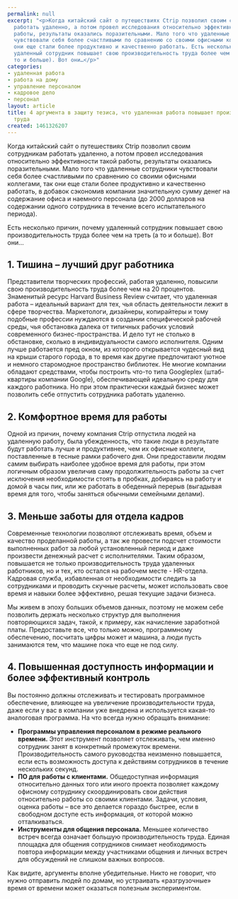 ```yaml
---
permalink: null
excerpt: "<p>Когда китайский сайт о путешествиях Ctriр позволил своим сотрудникам
  работать удаленно, а потом провел исследования относительно эффективности такой
  работы, результаты оказались поразительными. Мало того что удаленные сотрудники
  чувствовали себя более счастливыми по сравнению со своими офисными коллегами, так
  они еще стали более продуктивно и качественно работать. Есть несколько причин, почему
  удаленный сотрудник повышает свою производительность труда более чем на треть (а
  то и больше). Вот они…</p>"
categories:
- удаленная работа
- работа на дому
- управление персоналом
- кадровое дело
- персонал
layout: article
title: 4 аргумента в защиту тезиса, что удаленная работа повышает производительность
  труда
created: 1461326207
---
```

<p>Когда китайский сайт о путешествиях Ctriр позволил своим сотрудникам работать удаленно, а потом провел исследования относительно эффективности такой работы, результаты оказались поразительными. Мало того что удаленные сотрудники чувствовали себя более счастливыми по сравнению со своими офисными коллегами, так они еще стали более продуктивно и качественно работать, в добавок сэкономив компании значительную сумму денег на содержание офиса и наемного персонала (до 2000 долларов на содержании одного сотрудника в течение всего испытательного периода). </p>
<p>Есть несколько причин, почему удаленный сотрудник повышает свою производительность труда более чем на треть (а то и больше). Вот они…</p>
<h2>1. Тишина – лучший друг работника</h2>
<p>Представители творческих профессий, работая удаленно, повысили свою производительность труда более чем на 20 процентов. Знаменитый ресурс Harvard Business Review считает, что удаленная работа – идеальный вариант для тех, чья область деятельности лежит в сфере творчества. Маркетологи, дизайнеры, копирайтеры и тому подобные профессии нуждаются в создании специфической рабочей среды, чья обстановка далека от типичных рабочих условий современного бизнес-пространства. И дело тут не столько в обстановке, сколько в индивидуальности самого исполнителя. Одним лучше работается пред окном, из которого открывается чудесный вид на крыши старого города, в то время как другие предпочитают уютное и немного старомодное пространство библиотек. Не многие компании обладают средствами, чтобы построить что-то типа Googleplex (штаб-квартиры компании Google), обеспечивающей идеальную среду для каждого работника. Но при этом практически каждый бизнес может позволить себе отпустить сотрудника работать удаленно.</p>
<h2>2. Комфортное время для работы</h2>
<p>Одной из причин, почему компания Ctriр отпустила людей на удаленную работу, была убежденность, что такие люди в результате будут работать лучше и продуктивнее, чем их офисные коллеги, поставленные в тесные рамки рабочего дня. Они предоставили людям самим выбирать наиболее удобное время для работы, при этом логичным образом увеличив саму продолжительность работы за счет исключения необходимости стоять в пробках, добираясь на работу и домой в часы пик, или же работать в обеденный перерыв (выгадывая время для того, чтобы заняться обычными семейными делами). </p>
<h2>3. Меньше заботы для отдела кадров</h2>
<p>Современные технологии позволяют отслеживать время, объем и качество проделанной работы, а так же провести подсчет стоимости выполненных работ за любой установленный период и даже произвести денежный расчет с исполнителями. Таким образом, повышается не только производительность труда удаленных работников, но и тех, кто остался на рабочем месте - HR-отдела. Кадровая служба, избавленная от необходимости следить за сотрудниками и проводить скучные расчеты, может использовать свое время и навыки более эффективно, решая текущие задачи бизнеса. </p>
<p>Мы живем в эпоху больших объемов данных, поэтому не можем себе позволить держать несколько структур для выполнения повторяющихся задач, такой, к примеру, как начисление заработной платы. Предоставьте все, что только можно, программному обеспечению, посчитать цифры может и машина, а люди пусть занимаются тем, что машине пока что еще не под силу. </p>
<h2>4. Повышенная доступность информации и более эффективный контроль</h2>
<p>Вы постоянно должны отслеживать и тестировать программное обеспечение, влияющее на увеличение производительности труда, даже если у вас в компании уже внедрена и используется какая-то аналоговая программа. На что всегда нужно обращать внимание:</p>
<p> </p>
<ul> 
	<li><span><strong>Программы управления персоналом в режиме реального времени.</strong> Этот инструмент позволяет отслеживать, чем именно сотрудник занят в конкретный промежуток времени. Производительность самого руководства неизменно повышается, если есть возможность доступа к действиям сотрудников в течение нескольких секунд.</span></li>
	<li><span><strong>ПО для работы с клиентами.</strong> Общедоступная информация относительно данных того или иного проекта позволяет каждому офисному сотруднику скоординировать свои действия относительно работы со своими клиентами. Задачи, условия, оценка работы – все это делается гораздо быстрее, если в свободном доступе есть информация, от которой можно отталкиваться.</span></li>
	<li><span><strong>Инструменты для общения персонала.</strong> Меньшее количество встреч всегда означает большую производительность труда. Единая площадка для общения сотрудников снимает необходимость повтора информации между участниками общения и личных встреч для обсуждений не слишком важных вопросов.</span></li>
 </ul>
<p>Как видите, аргументы вполне убедительные. Никто не говорит, что нужно отправить людей по домам, но устраивать «разгрузочные» время от времени может оказаться полезным экспериментом.</p>
